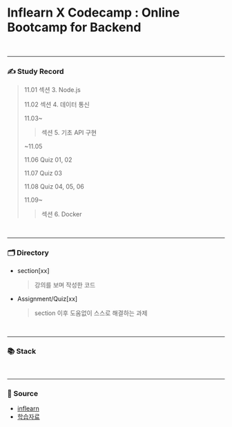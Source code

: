 # Inflearn X Codecamp : Online Bootcamp for Backend

<br/><hr/>

### ✍️ Study Record

> 11.01 섹션 3. Node.js
> 
> 11.02 섹션 4. 데이터 통신
> 
> 11.03~
>  > 섹션 5. 기초 API 구현
> 
> ~11.05
>
> 11.06 Quiz 01, 02
>
> 11.07 Quiz 03
>
> 11.08 Quiz 04, 05, 06
>
> 11.09~
>  > 섹션 6. Docker
>  > 

<br/><hr/>

### 🗂️ Directory

+ section[xx]
  > 강의를 보며 작성한 코드
  
+ Assignment/Quiz[xx]
  > section 이후 도움없이 스스로 해결하는 과제

    
<br><hr/>

### 📚 Stack

<br><hr/>

### 📜 Source  
+ [inflearn](https://www.inflearn.com/course/%EB%B6%80%ED%8A%B8%EC%BA%A0%ED%94%84-%EB%B0%B1%EC%97%94%EB%93%9C-%EA%B3%A0%EB%86%8D%EC%B6%95-%EC%BD%94%EC%8A%A4/dashboard)
+ [학습자료](https://dingco.notion.site/Backend-ver-2-991cb0cd99c14f4694329e5d50c6955e)
